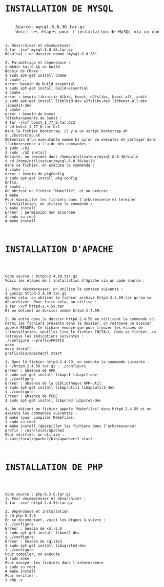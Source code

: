 <!DOCTYPE html>
<html lang="fr">
<head>
    <meta charset="UTF-8">
    <meta name="viewport" content="width=device-width, initial-scale=1.0">
    <title>Installation de logiciels</title>
</head>
<body>
    <pre>
    <h1>INSTALLATION DE MYSQL</h1>
    Source: mysql-8.0.36.tar.gz
    Voici les étapes pour l'installation de MySQL via un code source :

    1. Désarchiver et décompresser :
    $ tar -jxvf mysql-8.0.36.tar.gz
    Résultat : un dossier nommé "mysql-8.0.36".

    2. Paramétrage et dépendance :
    $ mkdir build && cd build
    Besoin de CMake :
    $ sudo apt-get install cmake
    $ cmake ..
    error: besoin de build essential
    $ sudo apt-get install build-essential
    $ cmake ..
    error : besoin librairie blkid, boost, e2fslibs, boost-all, audit
    $ sudo apt-get install libblkid-dev e2fslibs-dev libboost-all-dev libaudit-dev
    $ cmake ..
    error : besoin de boost
    Téléchargements de boost :
    $ tar -jxvf boost_1_77_0.tar.bz2
    $ cd boost_1_77_0.tar.bz2
    Dans le fichier bootstrap, il y a un script bootstrap.sh
    $ ./bootstrap.sh
    Obtention d'un exécutable nommé b2 qu'on va exécuter et partager dans l'arborescence à l'aide des commandes :
    $ sudo ./b2
    $ sudo ./b2 install
    Ensuite, on revient dans /home/utilisateur/mysql-8.0.36/build
    $ cd /home/utilisateur/mysql-8.0.36/build
    Dans ce fichier, on exécute la commande :
    $ cmake ..
    error : besoin de pkgConfig
    $ sudo apt-get install pkg-config
    Enfin,
    $ cmake ..
    On obtient un fichier "Makefile", et on exécute :
    $ make
    Pour éparpiller les fichiers dans l'arborescence et terminer l'installation, on utilise la commande :
    $ make install
    Erreur : permission non accordée
    $ sudo su root
    # make install
<h1>INSTALLATION D'APACHE</h1>
    
    Code source : httpd-2.4.59.tar.gz
    Voici les étapes de l'installation d'Apache via un code source :

    1. Pour décompresser, on utilise la syntaxe suivante :
    $ gunzip httpd-2.4.59.tar.gz
    Après cela, on obtient le fichier archivé httpd-2.4.59.tar qu'on va désarchiver. Pour faire cela, on utilise :
    $ tar -xvf httpd-2.4.59.tar
    Et on obtient un dossier nommé httpd-2.4.59.

    2. On entre dans le dossier httpd-2.4.59 en utilisant la commande cd. Parmi les fichiers présents dans le dossier, on retrouve un dossier appelé README. Ce fichier énonce que pour trouver les étapes de l'installation, veuillez lire le fichier INSTALL. Dans ce fichier, on retrouve les indications suivantes :
    ./configure --prefix=PREFIX
    make
    make install
    prefix/bin/apachectl start

    3. Dans le fichier httpd-2.4.59, on exécute la commande suivante :
    $ ~/httpd-2.4.59.tar.gz : ./configure
    Erreur : absence de APR
    $ sudo apt-get install libapr1 libapr1-dev
    $ ./configure
    Erreur : absence de la bibliothèque APR-util
    $ sudo apt-get install libaprutil1 libaprutil1-dev
    $ ./configure
    Erreur : absence de PCRE
    $ sudo apt-get install libpcre3 libpcre3-dev

    4. On obtient un fichier appelé "Makefiles" dans httpd-2.4.59 et on exécute les commandes suivantes :
    $ make (pour compiler Makefiles)
    $ sudo su root
    # make install (éparpiller les fichiers dans l'arborescence)
    prefix : /usr/local/apache2
    Pour vérifier, on utilise :
    $ /usr/local/apache2/bin/apachectl start
<h1>INSTALLATION DE PHP</h1>
    
    
    Code source : php-8.3.6.tar.gz
    1. Pour décompresser et désarchiver :
    $ tar -zxvf httpd-2.4.59.tar.gz

    2. Dépendance et installation
    $ cd php-8.3.6
    En se documentant, voici les étapes à suivre :
    $ ./configure
    Erreur : besoin de xml-2.0
    $ sudo apt-get install libxml2-dev
    $ ./configure
    Erreur : besoin de sqlite3
    $ sudo apt-get install libsqlite3-dev
    $ ./configure
    Pour compiler, on exécute
    $ sudo make
    Pour envoyer les fichiers dans l'arborescence
    $ sudo su root
    # make install
    Pour vérifier :
    $ php -v
</pre>
</body>
</html>
